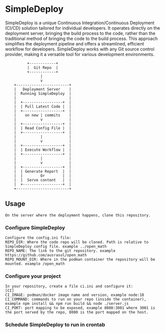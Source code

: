 # SimpleDeploy
SimpleDeploy is a unique Continuous Integration/Continuous Deployment (CI/CD) solution tailored for individual developers.
It operates directly on the deployment server, bringing the build process to the code,
rather than the traditional method of bringing the code to the build process.
This approach simplifies the deployment pipeline and offers a streamlined, efficient workflow for developers.
SimpleDeploy works with any Git source control provider, making it a versatile tool for various development environments.

              +------------+
              |  Git Repo  |
              +------------+
                    |
                    v
        +------------------------+
        |   Deployment Server    |
        |  Running SimpleDeploy  |
        |                        |
        |  +------------------+  |
        |  | Pull Latest Code |  |
        |  +------------------+  |
        |    on new | commits    |
        |           v            |
        |  +------------------+  |
        |  | Read Config File |  |
        |  +------------------+  |
        |           |            |
        |           v            |
        |  +------------------+  |
        |  | Execute Workflow |  |
        |  +------------------+  |
        |           |            |
        |           v            |
        |  +------------------+  |
        |  | Generate Report  |  |
        |  |        Or        |  |
        |  |  Serve content   |  |
        |  +------------------+  |
        +------------------------+


## Usage

    On the server where the deployment happens, clone this repository.

### Configure SimpleDeploy
    Configure the config.ini file:
    REPO_DIR: Where the code repo will be cloned. Path is relative to SimpleDeploy config file. example ../open_math
    REPO_NAME: The link to the git repository. example https://github.com/ausrasul/open_math
    REPO_MOUNT_DIR: Where in the podman container the repository will be mounted. example /open_math

### Configure your project
    In your repository, create a file ci.ini and configure it:
    [CI]
    CI_IMAGE: podman/docker image name and version, example node:18
    CI_COMMAND: commands to run on your repo (inside the container), example npm install && npm run build && node ./server.js
    CI_PORT: port mapping to be exposed, example 8080:3001 where 3001 is the port served by the repo, 8080 is the port mapped on the host.

### Schedule SimpleDeploy to run in crontab

